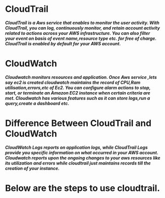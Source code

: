 # **CloudTrail**

***CloudTrail is a Aws service that enables to monitor the user activity.
With CloudTrail, you can log, continuously monitor, and retain account activity related to actions across your AWS infrastructure.
You can also filter your event on basis of event name,resource type etc. for free of charge.
CloudTrail is enabled by default for your AWS account.***

# **CloudWatch**

***Cloudwatch monitors resources and application.
Once Aws service ,lets say ec2 is created cloudwatch maintains the record of CPU,Ram utilisation,errors,etc of Ec2.
You can configure alarm actions to stop, start, or terminate an Amazon EC2 instance when certain criteria are met.
Cloudwatch has various features such as it can store logs,run a query,create a dashboard etc.***

# **Difference Between CloudTrail and CloudWatch**
***CloudWatch Logs reports on application logs, while CloudTrail Logs provide you specific information on what occurred in your AWS account.
Cloudwatch reports upon the ongoing changes to your aws resources like its utilization and errors while cloudtrail just maintains records till the creation
of your instance.***

# **Below are the steps to use cloudtrail.**




